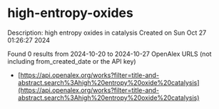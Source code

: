 # high-entropy-oxides
Description: high entropy oxides in catalysis
Created on Sun Oct 27 01:26:27 2024

Found 0 results from 2024-10-20 to 2024-10-27
OpenAlex URLS (not including from_created_date or the API key)
- [https://api.openalex.org/works?filter=title-and-abstract.search%3Ahigh%20entropy%20oxide%20catalysis](https://api.openalex.org/works?filter=title-and-abstract.search%3Ahigh%20entropy%20oxide%20catalysis)

